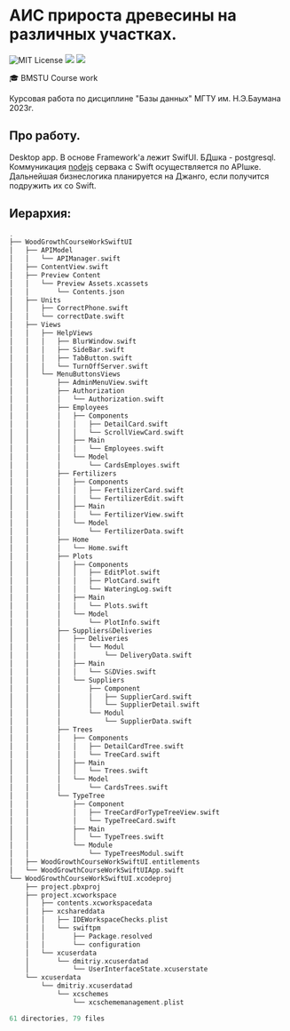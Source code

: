 # АИС прироста древесины на различных участках.
<img src="https://img.shields.io/github/license/mightyK1ngRichard/IU5?color=brightgreen" alt="MIT License"/> <img src="https://img.shields.io/badge/language-SwiftUI-red.svg"/> <img src="https://img.shields.io/badge/language-postgresql-blue.svg"/>

🎓 BMSTU Course work

Курсовая работа по дисциплине "Базы данных" МГТУ им. Н.Э.Баумана 2023г.

## Про работу. 
Desktop app. В основе Framework'a лежит SwifUI.
БДшка - postgresql. Коммуникация [nodejs](https://github.com/mightyK1ngRichard/APIServer) сервака с Swift осуществляется по APIшке.
Дальнейшая бизнеслогика планируется на Джанго, если получится подружить их со Swift.

## Иерархия:
```swift
.
├── WoodGrowthCourseWorkSwiftUI
│   ├── APIModel
│   │   └── APIManager.swift
│   ├── ContentView.swift
│   ├── Preview Content
│   │   └── Preview Assets.xcassets
│   │       └── Contents.json
│   ├── Units
│   │   ├── CorrectPhone.swift
│   │   └── correctDate.swift
│   ├── Views
│   │   ├── HelpViews
│   │   │   ├── BlurWindow.swift
│   │   │   ├── SideBar.swift
│   │   │   ├── TabButton.swift
│   │   │   └── TurnOffServer.swift
│   │   └── MenuButtonsViews
│   │       ├── AdminMenuView.swift
│   │       ├── Authorization
│   │       │   └── Authorization.swift
│   │       ├── Employees
│   │       │   ├── Components
│   │       │   │   ├── DetailCard.swift
│   │       │   │   └── ScrollViewCard.swift
│   │       │   ├── Main
│   │       │   │   └── Employees.swift
│   │       │   └── Model
│   │       │       └── CardsEmployes.swift
│   │       ├── Fertilizers
│   │       │   ├── Components
│   │       │   │   ├── FertilizerCard.swift
│   │       │   │   └── FertilizerEdit.swift
│   │       │   ├── Main
│   │       │   │   └── FertilizerView.swift
│   │       │   └── Model
│   │       │       └── FertilizerData.swift
│   │       ├── Home
│   │       │   └── Home.swift
│   │       ├── Plots
│   │       │   ├── Components
│   │       │   │   ├── EditPlot.swift
│   │       │   │   ├── PlotCard.swift
│   │       │   │   └── WateringLog.swift
│   │       │   ├── Main
│   │       │   │   └── Plots.swift
│   │       │   └── Model
│   │       │       └── PlotInfo.swift
│   │       ├── Suppliers&Deliveries
│   │       │   ├── Deliveries
│   │       │   │   └── Modul
│   │       │   │       └── DeliveryData.swift
│   │       │   ├── Main
│   │       │   │   └── S&DVies.swift
│   │       │   └── Suppliers
│   │       │       ├── Component
│   │       │       │   ├── SupplierCard.swift
│   │       │       │   └── SupplierDetail.swift
│   │       │       └── Modul
│   │       │           └── SupplierData.swift
│   │       ├── Trees
│   │       │   ├── Components
│   │       │   │   ├── DetailCardTree.swift
│   │       │   │   └── TreeCard.swift
│   │       │   ├── Main
│   │       │   │   └── Trees.swift
│   │       │   └── Model
│   │       │       └── CardsTrees.swift
│   │       └── TypeTree
│   │           ├── Component
│   │           │   ├── TreeCardForTypeTreeView.swift
│   │           │   └── TypeTreeCard.swift
│   │           ├── Main
│   │           │   └── TypeTrees.swift
│   │           └── Module
│   │               └── TypeTreesModul.swift
│   ├── WoodGrowthCourseWorkSwiftUI.entitlements
│   └── WoodGrowthCourseWorkSwiftUIApp.swift
└── WoodGrowthCourseWorkSwiftUI.xcodeproj
    ├── project.pbxproj
    ├── project.xcworkspace
    │   ├── contents.xcworkspacedata
    │   ├── xcshareddata
    │   │   ├── IDEWorkspaceChecks.plist
    │   │   └── swiftpm
    │   │       ├── Package.resolved
    │   │       └── configuration
    │   └── xcuserdata
    │       └── dmitriy.xcuserdatad
    │           └── UserInterfaceState.xcuserstate
    └── xcuserdata
        └── dmitriy.xcuserdatad
            └── xcschemes
                └── xcschememanagement.plist

61 directories, 79 files
```

